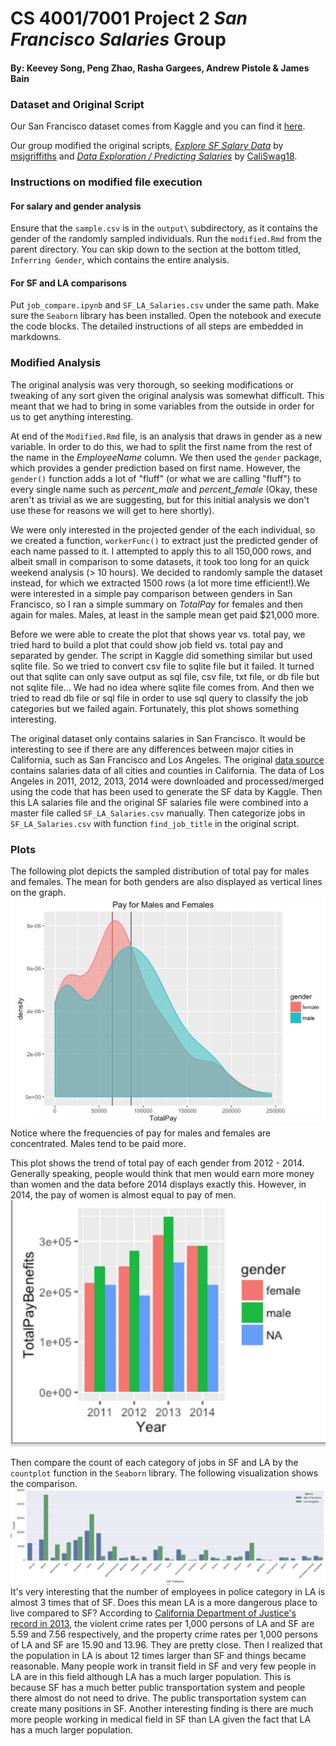 # CS 4001/7001 Project 2 *San Francisco Salaries* Group

#### By: Keevey Song, Peng Zhao, Rasha Gargees, Andrew Pistole & James Bain

### Dataset and Original Script

Our San Francisco dataset comes from Kaggle and you can find it [here](https://www.kaggle.com/kaggle/sf-salaries).

Our group modified the original scripts, *[Explore SF Salary Data](https://www.kaggle.com/msjgriffiths/d/kaggle/sf-salaries/explore-sf-salary-data)* by [msjgriffiths](https://www.kaggle.com/msjgriffiths) and *[Data Exploration / Predicting Salaries](https://www.kaggle.com/mevanoff24/d/kaggle/sf-salaries/data-exploration-predicting-salaries/notebook)* by [CaliSwag18](https://www.kaggle.com/mevanoff24).

### Instructions on modified file execution

#### For salary and gender analysis
Ensure that the `sample.csv` is in the `output\` subdirectory, as it contains the gender of the randomly sampled individuals. Run the `modified.Rmd` from the parent directory. You can skip down to the section at the bottom titled, `Inferring Gender`, which contains the entire analysis.

#### For SF and LA comparisons
Put `job_compare.ipynb` and `SF_LA_Salaries.csv` under the same path. Make sure the `Seaborn` library has been installed. Open the notebook and execute the code blocks. The detailed instructions of all steps are embedded in markdowns.

### Modified Analysis

The original analysis was very thorough, so seeking modifications or tweaking of any sort given the original analysis was somewhat difficult. This meant that we had to bring in some variables from the outside in order for us to get anything interesting.

At end of the `Modified.Rmd` file, is an analysis that draws in gender as a new variable. In order to do this, we had to split the first name from the rest of the name in the *EmployeeName* column. We then used the `gender` package, which provides a gender prediction based on first name. However, the `gender()` function adds a lot of "fluff" (or what we are calling "fluff") to every single name such as *percent_male* and *percent_female* (Okay, these aren't as trivial as we are suggesting, but for this initial analysis we don't use these for reasons we will get to here shortly).

We were only interested in the projected gender of the each individual, so we created a function, `workerFunc()` to extract just the predicted gender of each name passed to it. I attempted to apply this to all 150,000 rows, and albeit small in comparison to some datasets, it took too long for an quick weekend analysis (> 10 hours). We decided to randomly sample the dataset instead, for which we extracted 1500 rows (a lot more time efficient!).We were interested in a simple pay comparison between genders in San Francisco, so I ran a simple summary on *TotalPay* for females and then again for males. Males, at least in the sample mean get paid $21,000 more.

Before we were able to create the plot that shows year vs. total pay, we tried hard to build a plot that could show job field vs. total pay and separated by gender. The script in Kaggle did something similar but used sqlite file. So we tried to convert csv file to sqlite file but it failed. It turned out that sqlite can only save output as sql file, csv file, txt file, or db file but not sqlite file... We had no idea where sqlite file comes from. And then we tried to read db file or sql file in order to use sql query to classify the job categories but we failed again. Fortunately, this plot shows something interesting.

The original dataset only contains salaries in San Francisco. It would be interesting to see if there are any differences between major cities in California, such as San Francisco and Los Angeles. The original [data source](http://transparentcalifornia.com/agencies/salaries/) contains salaries data of all cities and counties in California. The data of Los Angeles in 2011, 2012, 2013, 2014 were downloaded and processed/merged using the code that has been used to generate the SF data by Kaggle. Then this LA salaries file and the original SF salaries file were combined into a master file called `SF_LA_Salaries.csv` manually. Then categorize jobs in `SF_LA_Salaries.csv` with function `find_job_title` in the original script.

### Plots

The following plot depicts the sampled distribution of total pay for males and females. The mean for both genders are also displayed as vertical lines on the graph.
![total_pay_gender](https://github.com/jcbain/SF_Salaries/blob/readme_james/plots/pay_gender.png)
Notice where the frequencies of pay for males and females are concentrated. Males tend to be paid more.

This plot shows the trend of total pay of each gender from 2012 - 2014. Generally speaking, people would think that men would earn more money than women and the data before 2014 displays exactly this. However, in 2014, the pay of women is almost equal to pay of men.
![gender_year](https://github.com/jcbain/SF_Salaries/blob/readme_james/plots/gender_year.png)

Then compare the count of each category of jobs in SF and LA by the `countplot` function in the `Seaborn` library. The following visualization shows the comparison. ![job_cat](https://github.com/jcbain/SF_Salaries/blob/readme_james/plots/job_cat_LA_SF.png)
 It's very interesting that the number of employees in police category in LA is almost 3 times that of SF. Does this mean LA is a more dangerous place to live compared to SF? According to [California Department of Justice's record in 2013](https://en.wikipedia.org/wiki/California_locations_by_crime_rate), the violent crime rates per 1,000 persons of LA and SF are 5.59 and 7.56 respectively, and the property crime rates per 1,000 persons of LA and SF are 15.90 and 13.96. They are pretty close. Then I realized that the population in LA is about 12 times larger than SF and things became reasonable. Many people work in transit field in SF and very few people in LA are in this field although LA has a much larger population. This is because SF has a much better public transportation system and people there almost do not need to drive. The public transportation system can create many positions in SF. Another interesting finding is there are much more people working in medical field in SF than LA given the fact that LA has a much larger population.
